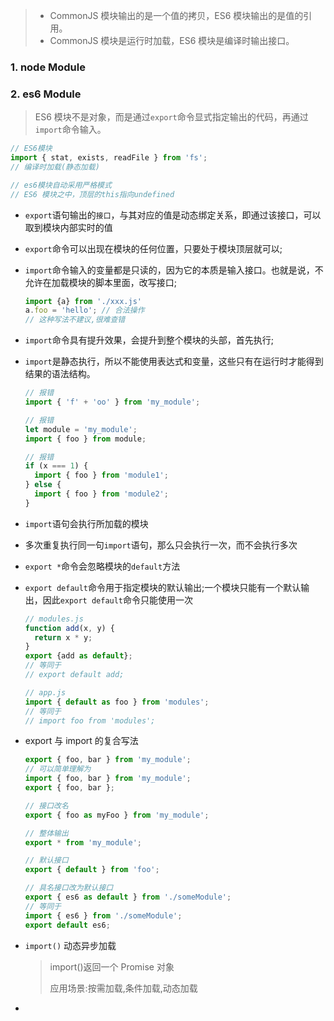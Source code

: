 > - CommonJS 模块输出的是一个值的拷贝，ES6 模块输出的是值的引用。
> - CommonJS 模块是运行时加载，ES6 模块是编译时输出接口。

### 1. node Module



### 2. es6 Module

> ES6 模块不是对象，而是通过`export`命令显式指定输出的代码，再通过`import`命令输入。

```javascript
// ES6模块
import { stat, exists, readFile } from 'fs';
// 编译时加载(静态加载)

// es6模块自动采用严格模式
// ES6 模块之中，顶层的this指向undefined
```

- `export`语句输出的`接口`，与其对应的值是动态绑定关系，即通过该接口，可以取到模块内部实时的值

- `export`命令可以出现在模块的任何位置，只要处于模块顶层就可以;

- `import`命令输入的变量都是只读的，因为它的本质是输入接口。也就是说，不允许在加载模块的脚本里面，改写接口;

  ```javascript
  import {a} from './xxx.js'
  a.foo = 'hello'; // 合法操作
  // 这种写法不建议,很难查错
  ```

  

- `import`命令具有提升效果，会提升到整个模块的头部，首先执行;

- `import`是静态执行，所以不能使用表达式和变量，这些只有在运行时才能得到结果的语法结构。

  ```javascript
  // 报错
  import { 'f' + 'oo' } from 'my_module';
  
  // 报错
  let module = 'my_module';
  import { foo } from module;
  
  // 报错
  if (x === 1) {
    import { foo } from 'module1';
  } else {
    import { foo } from 'module2';
  }
  ```

  

- `import`语句会执行所加载的模块

- 多次重复执行同一句`import`语句，那么只会执行一次，而不会执行多次

- `export *`命令会忽略模块的`default`方法

- `export default`命令用于指定模块的默认输出;一个模块只能有一个默认输出，因此`export default`命令只能使用一次

  ```javascript
  // modules.js
  function add(x, y) {
    return x * y;
  }
  export {add as default};
  // 等同于
  // export default add;
  
  // app.js
  import { default as foo } from 'modules';
  // 等同于
  // import foo from 'modules';
  ```

  

- export 与 import 的复合写法

  ```javascript
  export { foo, bar } from 'my_module';
  // 可以简单理解为
  import { foo, bar } from 'my_module';
  export { foo, bar };
  
  // 接口改名
  export { foo as myFoo } from 'my_module';
  
  // 整体输出
  export * from 'my_module';
  
  // 默认接口
  export { default } from 'foo';
  
  // 具名接口改为默认接口
  export { es6 as default } from './someModule';
  // 等同于
  import { es6 } from './someModule';
  export default es6;
  ```

  

- `import()`  动态异步加载

  > import()返回一个 Promise 对象
  >
  > 应用场景:按需加载,条件加载,动态加载

- 